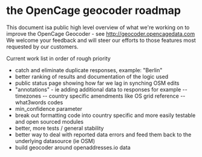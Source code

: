 the OpenCage geocoder roadmap
====================

This document isa public high level overview of what we're working on to improve the OpenCage Geocoder - see http://geocoder.opencagedata.com 
We welcome your feedback and will steer our efforts to those features most requested by our customers. 

Current work list in order of rough priority
- catch and eliminate duplicate responses, example: "Berlin"
- better ranking of results and documentation of the logic used
- public status page showing how far we lag in synching OSM edits
- "annotations" - ie adding additional data to responses for example 
-- timezones
-- country specific amendments like OS grid reference
-- what3words codes
- min_confidence parameter
- break out formatting code into country specific and more easily testable and open sourced modules
- better, more tests / general stability
- better way to deal with reported data errors and feed them back to the underlying datasource (ie OSM)
- build geocoder around openaddresses.io data

